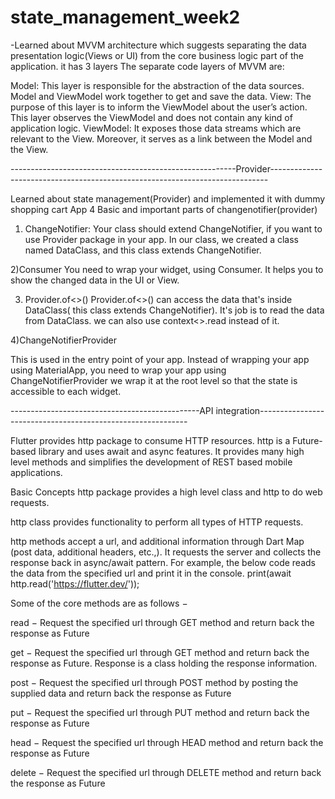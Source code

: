 # state_management_week2

-Learned about MVVM architecture which suggests separating the data presentation logic(Views or UI) from the core business logic part of the application. 
it has 3 layers
The separate code layers of MVVM are:

Model: This layer is responsible for the abstraction of the data sources. Model and ViewModel work together to get and save the data.
View: The purpose of this layer is to inform the ViewModel about the user’s action. This layer observes the ViewModel and does not contain any kind of application logic.
ViewModel: It exposes those data streams which are relevant to the View. Moreover, it serves as a link between the Model and the View. 

--------------------------------------------------------Provider-----------------------------------------------------------------------------

Learned about state management(Provider) and implemented it with dummy shopping cart App
4 Basic and important parts of changenotifier(provider)

1) ChangeNotifier:
Your class should extend ChangeNotifier, if you want to use Provider package in your app.
 In our class, we created a class named DataClass, and this class extends ChangeNotifier.

2)Consumer
You need to wrap your widget, using Consumer. It helps you to show the changed data in the UI or View.

3) Provider.of<>()
Provider.of<>() can access the data that's inside DataClass( this class extends ChangeNotifier). It's job is to read the data from DataClass. 
we can also use context<>.read instead of it.

4)ChangeNotifierProvider

This is used in the entry point of your app. Instead of wrapping your app using MaterialApp, you need to wrap your app using ChangeNotifierProvider
we wrap it at the root level so that the state is accessible to each widget.


-----------------------------------------------API integration------------------------------------------------------------

Flutter provides http package to consume HTTP resources. http is a Future-based library and uses await and async features.
It provides many high level methods and simplifies the development of REST based mobile applications.

Basic Concepts
http package provides a high level class and http to do web requests.

http class provides functionality to perform all types of HTTP requests.

http methods accept a url, and additional information through Dart Map (post data, additional headers, etc.,). It requests the server and collects the response back in async/await pattern.
 For example, the below code reads the data from the specified url and print it in the console.
print(await http.read('https://flutter.dev/'));

Some of the core methods are as follows −

read − Request the specified url through GET method and return back the response as Future<String>

get − Request the specified url through GET method and return back the response as Future<Response>. Response is a class holding the response information.

post − Request the specified url through POST method by posting the supplied data and return back the response as Future<Response>

put − Request the specified url through PUT method and return back the response as Future <Response>

head − Request the specified url through HEAD method and return back the response as Future<Response>

delete − Request the specified url through DELETE method and return back the response as Future<Response>
